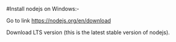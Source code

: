 #Install nodejs on Windows:-

Go to link https://nodejs.org/en/download

Download LTS version (this is the latest stable version of nodejs).